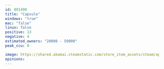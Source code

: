 ```yaml
---
id: 891490
title: "Capsule"
windows: "true"
mac: "false"
linux: false
positive: 13
negative: 4
estimated_owners: "20000 - 50000"
peak_ccu: 0

image: https://shared.akamai.steamstatic.com/store_item_assets/steam/apps/891490/header.jpg?t=1573911011
opinions:
---
```

